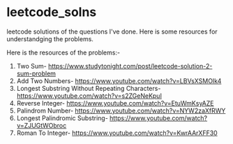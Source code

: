 # leetcode_solns
leetcode solutions of the questions I've done.
Here is some resources for understandging the problems.

Here is the resources of the problems:-
1) Two Sum- https://www.studytonight.com/post/leetcode-solution-2-sum-problem
2) Add Two Numbers- https://www.youtube.com/watch?v=LBVsXSMOIk4
3) Longest Substring Without Repeating Characters- https://www.youtube.com/watch?v=s2ZGeNeKpuI
4) Reverse Integer- https://www.youtube.com/watch?v=EtuWmKsyAZE
5) Palindrom Number- https://www.youtube.com/watch?v=NYW2zaXfRWY
6) Longest Palindromic Substring- https://www.youtube.com/watch?v=ZJUGtWObroc
7) Roman To Integer- https://www.youtube.com/watch?v=KwrAArXFF30

